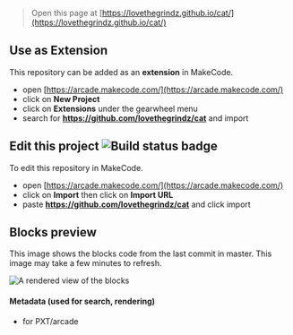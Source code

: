  


> Open this page at [https://lovethegrindz.github.io/cat/](https://lovethegrindz.github.io/cat/)

## Use as Extension

This repository can be added as an **extension** in MakeCode.

* open [https://arcade.makecode.com/](https://arcade.makecode.com/)
* click on **New Project**
* click on **Extensions** under the gearwheel menu
* search for **https://github.com/lovethegrindz/cat** and import

## Edit this project ![Build status badge](https://github.com/lovethegrindz/cat/workflows/MakeCode/badge.svg)

To edit this repository in MakeCode.

* open [https://arcade.makecode.com/](https://arcade.makecode.com/)
* click on **Import** then click on **Import URL**
* paste **https://github.com/lovethegrindz/cat** and click import

## Blocks preview

This image shows the blocks code from the last commit in master.
This image may take a few minutes to refresh.

![A rendered view of the blocks](https://github.com/lovethegrindz/cat/raw/master/.github/makecode/blocks.png)

#### Metadata (used for search, rendering)

* for PXT/arcade
<script src="https://makecode.com/gh-pages-embed.js"></script><script>makeCodeRender("{{ site.makecode.home_url }}", "{{ site.github.owner_name }}/{{ site.github.repository_name }}");</script>
